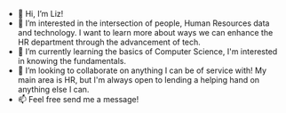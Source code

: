 - 👋 Hi, I’m Liz!
- 👀 I’m interested in the intersection of people, Human Resources data and technology. I want to learn more about ways we can enhance the HR department through the advancement of tech.
- 🌱 I’m currently learning the basics of Computer Science, I'm interested in knowing the fundamentals.
- 💞️ I’m looking to collaborate on anything I can be of service with! My main area is HR, but I'm always open to lending a helping hand on anything else I can. 
- 📫 Feel free send me a message!

<!---
bethliz29/bethliz29 is a ✨ special ✨ repository because its `README.md` (this file) appears on your GitHub profile.
You can click the Preview link to take a look at your changes.
--->
